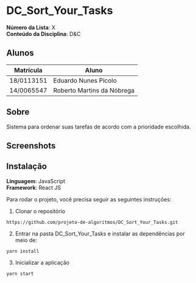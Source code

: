 # DC_Sort_Your_Tasks


**Número da Lista**: X<br>
**Conteúdo da Disciplina**: D&C<br>

## Alunos
|Matrícula | Aluno |
| -- | -- |
| 18/0113151 |  Eduardo Nunes Pícolo |
| 14/0065547  |  Roberto Martins da Nóbrega|

## Sobre 
Sistema para ordenar suas tarefas de acordo com a prioridade escolhida.

## Screenshots

## Instalação 
**Linguagem**: JavaScript<br>
**Framework**: React JS<br>


Para rodar o projeto, você precisa seguir as seguintes instruções:

1. Clonar o repositório
```
https://github.com/projeto-de-algoritmos/DC_Sort_Your_Tasks.git
```

2. Entrar na pasta DC_Sort_Your_Tasks e instalar as dependências por meio de:

```
yarn install
```

3. Inicializar a aplicação

```
yarn start
```

